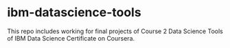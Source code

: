 # ibm-datascience-tools
This repo includes working for final projects of Course 2 Data Science Tools of IBM Data Science Certificate on Coursera.
